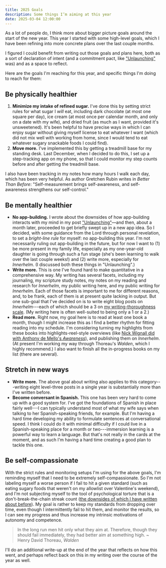 ```yaml
---
title: 2025 Goals
description: Some things I’m aiming at this year
date: 2025-03-04 12:00:00
---
```

As a lot of people do, I think more about bigger picture goals around the start of the new year. This year I started with some high-level goals, which I have been refining into more concrete plans over the last couple months.

I figured I could benefit from writing out those goals and plans here, both as a sort of declaration of intent (and a commitment pact, like ["Unlaunching"](/posts/software/unlaunching/) was) and as a space to reflect.

Here are the goals I'm reaching for this year, and specific things I'm doing to reach for them:

## Be physically healthier

1. **Minimize my intake of refined sugar.** I've done this by setting strict rules for what sugar I _will_ eat, including dark chocolate (at most one square per day), ice cream (at most once per calendar month, and only on a date with my wife), and dried fruit (as much as I want, provided it's unsweetened). It's been helpful to have precise ways in which I can enjoy sugar without giving myself license to eat whatever I want (which did not mix well with working from home, since I would tend to eat whatever sugary snackable foods I could find).
2. **Move more.** I've implemented this by getting a treadmill base for my standing desk. Last December, when I decided to do this, I set up a step-tracking app on my phone, so that I could monitor my step counts before and after getting the treadmill base.

  I also have been tracking in my notes how many hours I walk each day, which has been very helpful. As author Gretchen Rubin writes in _Better Than Before_: "Self-measurement brings self-awareness, and self-awareness strengthens our self-control."

## Be mentally healthier

- **No app-building.** I wrote about the downsides of how app-building interacts with my mind in my post ["Unlaunching"](/posts/software/unlaunching/)—and then, about a month later, proceeded to get briefly swept up in a new app idea. So I decided, with some guidance from the Lord through personal revelation, to set a _bright-line rule_ for myself: no app-building this year. I'm not necessarily ruling out app-building in the future, but for now I want to (1) be more present in my family life, especially as my one-year-old daughter is going through such a fun stage (she's been learning to walk over the last couple weeks!) and (2) write more, especially for _Innerhelm_. (I discussed both these things in "Unlaunching".)
- **Write more.** This is one I've found hard to make quantitative in a comprehensive way. My writing has several facets, including my journaling, my scripture study notes, my notes on my reading and research for _Innerhelm_, my public writing here, and my public writing for _Innerhelm_. Each of those facets is important to me for different reasons, and, to be frank, each of them is at present quite lacking in output. But one sub-goal that I've decided on is to write eight blog posts on _Innerhelm_---each of which should be a 3 on [my writing-thoroughness scale](/posts/degrees-of-thoroughness/). (My writing here is often well-suited to being only a 1 or a 2.)
- **Read more.** Right now, my goal here is to read at least one book a month, though I might increase this as I find a better rhythm for fitting reading into my schedule. I'm considering turning my highlights from these books into highlights-reel-style overviews (like [Nick Wignall did with Anthony de Mello's _Awareness_](https://nickwignall.com/return-to-wonder-a-review-of-awareness-by-anthony-de-mello/)), and publishing them on _Innerhelm_. (At present I'm working my way through Thoreau's _Walden_, which I highly recommend.) I also want to finish all the in-progress books on my list (there are several).

## Stretch in new ways

- **Write more.** The above goal about writing also applies to this category---writing eight level-three posts in a single year is substantially more than I've written before.
- **Become conversant in Spanish.** This one has been very hard to come up with a good system for. I've got the foundations of Spanish in place fairly well---I can typically understand most of what my wife says when talking to her Spanish-speaking friends, for example. But I'm having a hard time developing my ability to formulate sentences at conversational speed. I think I could do it with minimal difficulty if I could live in a Spanish-speaking place for a month or two---immersion learning is a powerful way to learn a language. But that's not really in the cards at the moment, and as such I'm having a hard time creating a good plan to tackle this one.

## Be self-compassionate

With the strict rules and monitoring setups I'm using for the above goals, I'm reminding myself that I need to be extremely self-compassionate. So I'm not labeling myself a worse person if I fail to hit a given standard (such as eating sugary foods that weren't on my allowlist over Valentine's weekend), and I'm not subjecting myself to the tool of psychological torture that is a don't-break-the-chain streak count ([the downsides of which I have written about before](https://innerhelm.com/posts/persistence/)). My goal is rather to keep my standards from dropping over time, even though I intermittently fail to hit them, and monitor the results, so I can see my progress and thus increase my intrinsic motivations of autonomy and competence.

> In the long run men hit only what they aim at. Therefore, though they should fail immediately, they had better aim at something high.
> ~ Henry David Thoreau, _Walden_

I'll do an additional write-up at the end of the year that reflects on how this went, and perhaps reflect back on this in my writing over the course of the year as well.
